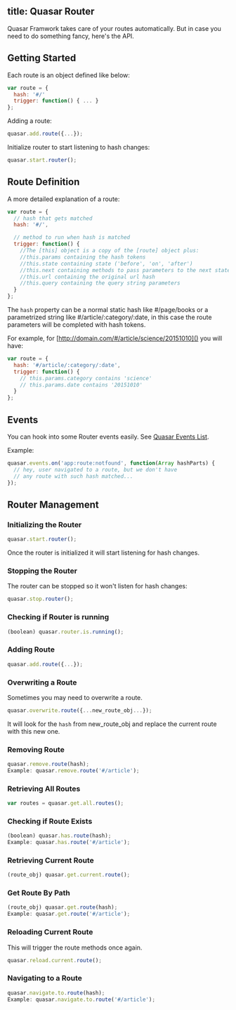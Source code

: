 title: Quasar Router
---

Quasar Framwork takes care of your routes automatically. But in case you need to do something fancy, here's the API.

## Getting Started
Each route is an object defined like below:
``` js
var route = {
  hash: '#/'
  trigger: function() { ... }
};
```
Adding a route:
``` js
quasar.add.route({...});
```
Initialize router to start listening to hash changes:
``` js
quasar.start.router();
```

## Route Definition
A more detailed explanation of a route:
``` js
var route = {
  // hash that gets matched
  hash: '#/',

  // method to run when hash is matched
  trigger: function() {
    //The [this] object is a copy of the [route] object plus:
    //this.params containing the hash tokens
    //this.state containing state ('before', 'on', 'after')
    //this.next containing methods to pass parameters to the next state
    //this.url containing the original url hash
    //this.query containing the query string parameters
  }
};
```
The `hash` property can be a normal static hash like #/page/books or a parametrized string like #/article/:category/:date, in this case the route parameters will be completed with hash tokens.

For example, for [http://domain.com/#/article/science/20151010]() you will have:
``` js
var route = {
  hash: '#/article/:category/:date',
  trigger: function() {
    // this.params.category contains 'science'
    // this.params.date contains '20151010'
  }
};
```

## Events
You can hook into some Router events easily. See [Quasar Events List](/guide/quasar-events-list.html#Router-Events).

Example:
``` js
quasar.events.on('app:route:notfound', function(Array hashParts) {
  // hey, user navigated to a route, but we don't have
  // any route with such hash matched...
});
```

## Router Management

### Initializing the Router
``` js
quasar.start.router();
```
Once the router is initialized it will start listening for hash changes.

### Stopping the Router
The router can be stopped so it won't listen for hash changes:
``` js
quasar.stop.router();
```

### Checking if Router is running
``` js
(boolean) quasar.router.is.running();
```

### Adding Route
``` js
quasar.add.route({...});
```

### Overwriting a Route
Sometimes you may need to overwrite a route.
``` js
quasar.overwrite.route({...new_route_obj...});
```
It will look for the `hash` from new_route_obj and replace the current route with this new one.

### Removing Route
``` js
quasar.remove.route(hash);
Example: quasar.remove.route('#/article');
```

### Retrieving All Routes
``` js
var routes = quasar.get.all.routes();
```

### Checking if Route Exists
``` js
(boolean) quasar.has.route(hash);
Example: quasar.has.route('#/article');
```

### Retrieving Current Route
``` js
(route_obj) quasar.get.current.route();
```

### Get Route By Path
``` js
(route_obj) quasar.get.route(hash);
Example: quasar.get.route('#/article');
```

### Reloading Current Route
This will trigger the route methods once again.
``` js
quasar.reload.current.route();
```

### Navigating to a Route
``` js
quasar.navigate.to.route(hash);
Example: quasar.navigate.to.route('#/article');
```
